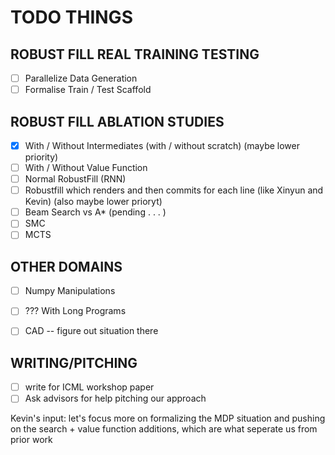 # TODO THINGS

## ROBUST FILL REAL TRAINING TESTING
- [ ] Parallelize Data Generation
- [ ] Formalise Train / Test Scaffold

## ROBUST FILL ABLATION STUDIES 
- [x] With / Without Intermediates (with / without scratch) (maybe lower priority)
- [ ] With / Without Value Function 
- [ ] Normal RobustFill (RNN)
- [ ] Robustfill which renders and then commits for each line (like Xinyun and Kevin) (also maybe lower prioryt)
- [ ] Beam Search vs A* (pending . . . )
- [ ] SMC
- [ ] MCTS

## OTHER DOMAINS
- [ ] Numpy Manipulations
- [ ] ??? With Long Programs
- [ ] CAD -- figure out situation there


## WRITING/PITCHING
- [ ] write for ICML workshop paper
- [ ] Ask advisors for help pitching our approach

Kevin's input: let's focus more on formalizing the MDP situation and pushing on the search + value function additions, which are what seperate us from prior work
